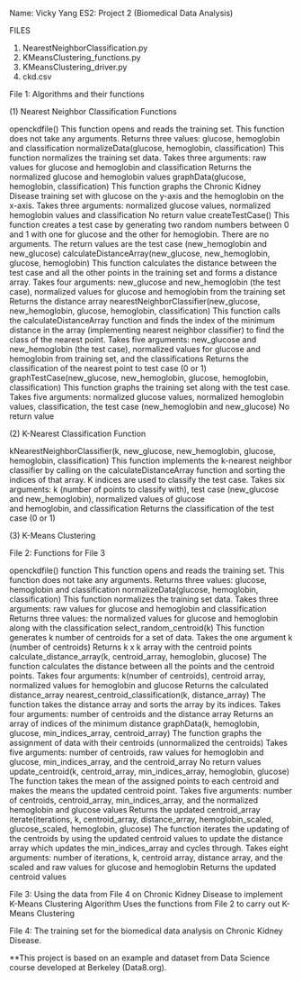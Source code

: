 Name: Vicky Yang
ES2: Project 2 (Biomedical Data Analysis)

FILES
1. NearestNeighborClassification.py
2. KMeansClustering_functions.py
3. KMeansClustering_driver.py
4. ckd.csv

File 1: Algorithms and their functions

(1) Nearest Neighbor Classification Functions

openckdfile()
    This function opens and reads the training set.
    This function does not take any arguments.
    Returns three values: glucose, hemoglobin and classification
normalizeData(glucose, hemoglobin, classification)
    This function normalizes the training set data.
    Takes three arguments: raw values for glucose and hemoglobin and classification
    Returns the normalized glucose and hemoglobin values
graphData(glucose, hemoglobin, classification)
    This function graphs the Chronic Kidney Disease training set with glucose on the y-axis and the hemoglobin on the x-axis.
    Takes three arguments: normalized glucose values, normalized hemoglobin values and classification
    No return value
createTestCase()
    This function creates a test case by generating two random numbers between 0 and 1 with one for glucose and the other for hemoglobin.
    There are no arguments.
    The return values are the test case (new_hemoglobin and new_glucose)
calculateDistanceArray(new_glucose, new_hemoglobin, glucose, hemoglobin)
    This function calculates the distance between the test case and all the other points in the training set and forms a distance array.
    Takes four arguments: new_glucose and new_hemoglobin (the test case), normalized values for glucose and hemoglobin from the training set
    Returns the distance array
nearestNeighborClassifier(new_glucose, new_hemoglobin, glucose, hemoglobin, classification)
    This function calls the calculateDistanceArray function and finds the index of the minimum distance in the array (implementing nearest 
    neighbor classifier) to find the class of the nearest point.
    Takes five arguments: new_glucose and new_hemoglobin (the test case), normalized values for glucose and hemoglobin from training set, 
    and the classifications
    Returns the classification of the nearest point to test case (0 or 1)
graphTestCase(new_glucose, new_hemoglobin, glucose, hemoglobin, classification)
    This function graphs the training set along with the test case.
    Takes five arguments: normalized glucose values, normalized hemoglobin values, classification, the test case (new_hemoglobin and 
    new_glucose)
    No return value
  
(2) K-Nearest Classification Function

kNearestNeighborClassifier(k, new_glucose, new_hemoglobin, glucose, hemoglobin, classification)
    This function implements the k-nearest neighbor classifier by calling on the calculateDistanceArray function and sorting the indices of 
    that array. K indices are used to classify the test case.
    Takes six arguments: k (number of points to classify with), test case (new_glucose and new_hemoglobin), normalized values of glucose  
    and hemoglobin, and classification
    Returns the classification of the test case (0 or 1)
  
(3) K-Means Clustering

File 2: Functions for File 3

openckdfile() function
    This function opens and reads the training set.
    This function does not take any arguments.
    Returns three values: glucose, hemoglobin and classification
normalizeData(glucose, hemoglobin, classification)
    This function normalizes the training set data.
    Takes three arguments: raw values for glucose and hemoglobin and classification
    Returns three values: the normalized values for glucose and hemoglobin along with the classification
select_random_centroid(k)
    This function generates k number of centroids for a set of data.
    Takes the one argument k (number of centroids)
    Returns k x k array with the centroid points
calculate_distance_array(k, centroid_array, hemoglobin, glucose)
    The function calculates the distance between all the points and the centroid points.
    Takes four arguments: k(number of centroids), centroid array, normalized values for hemoglobin and glucose
    Returns the calculated distance_array
nearest_centroid_classification(k, distance_array)
    The function takes the distance array and sorts the array by its indices.
    Takes four arguments: number of centroids and the distance array
    Returns an array of indices of the minimum distance
graphData(k, hemoglobin, glucose, min_indices_array, centroid_array)
    The function graphs the assignment of data with their centroids (unnormalized the centroids)
    Takes five arguments: number of centroids, raw values for hemoglobin and glucose, min_indices_array, and the centroid_array
    No return values
update_centroid(k, centroid_array, min_indices_array, hemoglobin, glucose)
    The function takes the mean of the assigned points to each centroid and makes the means the updated centroid point.
    Takes five arguments: number of centroids, centroid_array, min_indices_array, and the normalized hemoglobin and glucose values
    Returns the updated centroid_array
iterate(iterations, k, centroid_array, distance_array, hemoglobin_scaled, glucose_scaled, hemoglobin, glucose)
    The function iterates the updating of the centroids by using the updated centroid values to update the distance array which updates the min_indices_array and cycles through.
    Takes eight arguments: number of iterations, k, centroid array, distance array, and the scaled and raw values for glucose and hemoglobin
    Returns the updated centroid values

File 3: Using the data from File 4 on Chronic Kidney Disease to implement K-Means Clustering Algorithm
        Uses the functions from File 2 to carry out K-Means Clustering

File 4: The training set for the biomedical data analysis on Chronic Kidney Disease.

**This project is based on an example and dataset from Data Science course developed at Berkeley (Data8.org).
